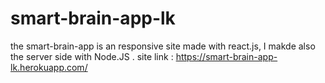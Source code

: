 # smart-brain-app-lk
the smart-brain-app is an responsive site made with react.js, I makde also the server side with Node.JS .
site link : https://smart-brain-app-lk.herokuapp.com/
